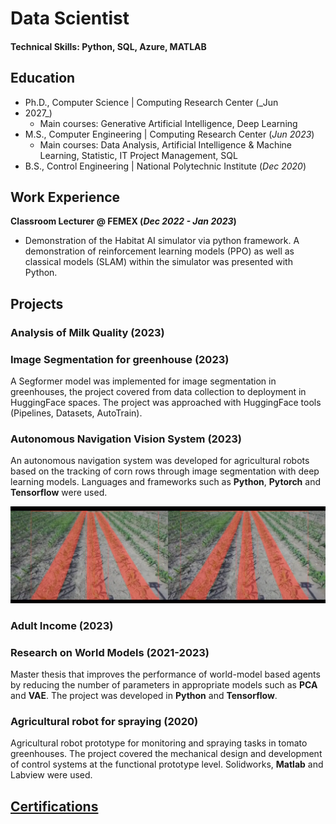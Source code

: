 # Data Scientist

#### Technical Skills: Python, SQL, Azure, MATLAB

## Education
- Ph.D., Computer Science | Computing Research Center (_Jun
- 2027_)
  -  Main courses: Generative Artificial Intelligence, Deep Learning
- M.S., Computer Engineering	| Computing Research Center (_Jun 2023_)
  -  Main courses: Data Analysis, Artificial Intelligence & Machine Learning, Statistic, IT Project Management, SQL
- B.S., Control Engineering | National Polytechnic Institute (_Dec 2020_)

## Work Experience
**Classroom Lecturer @ FEMEX (_Dec 2022 - Jan 2023_)**
- Demonstration of the Habitat AI simulator via python framework. A demonstration of reinforcement learning models (PPO) as well as classical models (SLAM) within the simulator was presented with Python.

## Projects
### Analysis of Milk Quality (2023)

### Image Segmentation for greenhouse (2023)
A Segformer model was implemented for image segmentation in greenhouses, the project covered from data collection to deployment in HuggingFace spaces. The project was approached with HuggingFace tools (Pipelines, Datasets, AutoTrain).

### Autonomous Navigation Vision System (2023)

An autonomous navigation system was developed for agricultural robots based on the tracking of corn rows through image segmentation with deep learning models. Languages and frameworks such as **Python**, **Pytorch** and **Tensorflow** were used.

![Row Detection](/assets/img/row_detect.png)

### Adult Income (2023)

### Research on World Models (2021-2023)
Master thesis that improves the performance of world-model based agents by reducing the number of parameters in appropriate models such as **PCA** and **VAE**. The project was developed in **Python** and **Tensorflow**.

### Agricultural robot for spraying (2020)
Agricultural robot prototype for monitoring and spraying tasks in tomato greenhouses. The project covered the mechanical design and development of control systems at the functional prototype level. Solidworks, **Matlab** and Labview were used.

## [Certifications](certifications-page.md)


